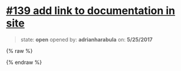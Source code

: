 # [\#139 add link to documentation in site](https://github.com/adrianharabula/condr/issues/139)

> state: **open** opened by: **adrianharabula** on: **5/25/2017**

{% raw %}

{% endraw %}



